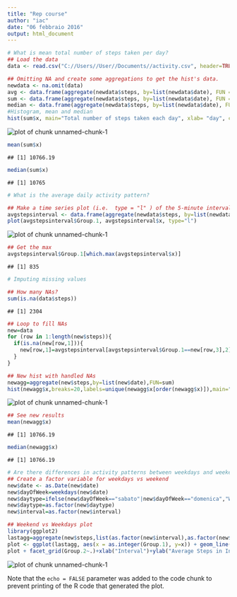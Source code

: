 ```yaml
---
title: "Rep course"
author: "iac"
date: "06 febbraio 2016"
output: html_document
---
```




```r
# What is mean total number of steps taken per day?
## Load the data 
data <- read.csv("C://Users//User//Documents//activity.csv", header=TRUE, sep=",")

## Omitting NA and create some aggregations to get the hist's data.
newdata <- na.omit(data)
avg <- data.frame(aggregate(newdata$steps, by=list(newdata$date), FUN = mean)) 
sum <- data.frame(aggregate(newdata$steps, by=list(newdata$date), FUN = sum))
median <- data.frame(aggregate(newdata$steps, by=list(newdata$date), FUN = median))
#Histogram, mean and median
hist(sum$x, main="Total number of steps taken each day", xlab= "day", col=c("blue"), breaks=20)
```

![plot of chunk unnamed-chunk-1](figure/unnamed-chunk-1-1.png) 

```r
mean(sum$x)
```

```
## [1] 10766.19
```

```r
median(sum$x)
```

```
## [1] 10765
```

```r
# What is the average daily activity pattern?

## Make a time series plot (i.e.  type = "l" ) of the 5-minute interval (x-axis) and the average number of steps taken, averaged across all days (y-axis)
avgstepsinterval <- data.frame(aggregate(newdata$steps, by=list(newdata$interval), FUN = mean))
plot(avgstepsinterval$Group.1, avgstepsinterval$x, type="l")
```

![plot of chunk unnamed-chunk-1](figure/unnamed-chunk-1-2.png) 

```r
## Get the max
avgstepsinterval$Group.1[which.max(avgstepsinterval$x)]
```

```
## [1] 835
```

```r
# Imputing missing values

## How many NAs?
sum(is.na(data$steps))
```

```
## [1] 2304
```

```r
## Loop to fill NAs
new=data
for (row in 1:length(new$steps)){
  if(is.na(new[row,1])){
    new[row,1]=avgstepsinterval[avgstepsinterval$Group.1==new[row,3],2]
  }
}

## New hist with handled NAs
newagg=aggregate(new$steps,by=list(new$date),FUN=sum)
hist(newagg$x,breaks=20,labels=unique(newagg$x[order(newagg$x)]),main="Histogram of steps by day",xlab="Steps")
```

![plot of chunk unnamed-chunk-1](figure/unnamed-chunk-1-3.png) 

```r
## See new results
mean(newagg$x)
```

```
## [1] 10766.19
```

```r
median(newagg$x)
```

```
## [1] 10766.19
```

```r
# Are there differences in activity patterns between weekdays and weekends?
## Create a factor variable for weekdays vs weekend
new$date <- as.Date(new$date)
new$dayOfWeek=weekdays(new$date)
new$daytype=ifelse(new$dayOfWeek=="sabato"|new$dayOfWeek=="domenica","Weekend","Weekday")
new$daytype=as.factor(new$daytype)
new$interval=as.factor(new$interval)

## Weekend vs Weekdays plot
library(ggplot2)
lastagg=aggregate(new$steps,list(as.factor(new$interval),as.factor(new$daytype)),mean)
plot <- ggplot(lastagg, aes(x = as.integer(Group.1), y=x)) + geom_line()
plot + facet_grid(Group.2~.)+xlab("Interval")+ylab("Average Steps in Interval")
```

![plot of chunk unnamed-chunk-1](figure/unnamed-chunk-1-4.png) 

Note that the `echo = FALSE` parameter was added to the code chunk to prevent printing of the R code that generated the plot.
